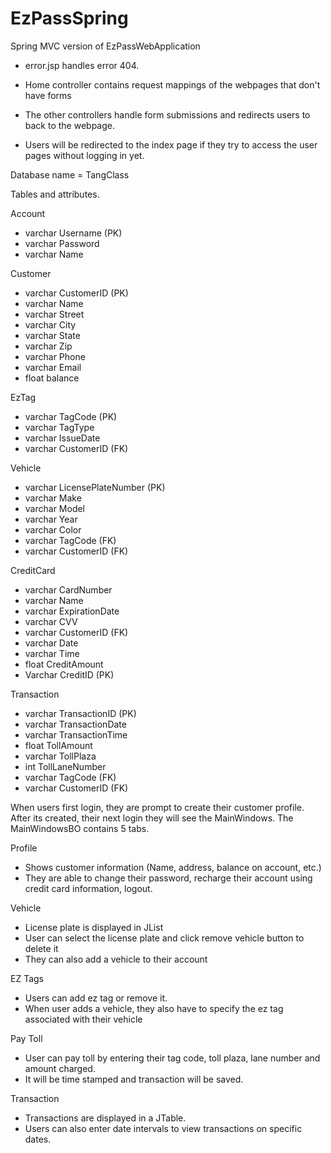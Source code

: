 # EzPassSpring
Spring MVC version of EzPassWebApplication

- error.jsp handles error 404.

- Home controller contains request mappings of the webpages that don't have forms
- The other controllers handle form submissions and redirects users to back to the webpage. 
- Users will be redirected to the index page if they try to access the user pages without logging in yet. 

Database name = TangClass

Tables and attributes. 

Account
- varchar Username (PK)
- varchar Password
- varchar Name

Customer
- varchar CustomerID (PK)
- varchar Name
- varchar Street
- varchar City
- varchar State
- varchar Zip
- varchar Phone
- varchar Email
- float balance

EzTag
- varchar TagCode (PK)
- varchar TagType
- varchar IssueDate
- varchar CustomerID (FK)

Vehicle 
- varchar LicensePlateNumber (PK)
- varchar Make
- varchar Model
- varchar Year
- varchar Color
- varchar TagCode (FK)
- varchar CustomerID (FK)

CreditCard
- varchar CardNumber 
- varchar Name 
- varchar ExpirationDate
- varchar CVV
- varchar CustomerID (FK)
- varchar Date 
- varchar Time
- float CreditAmount
- Varchar CreditID (PK)

Transaction
- varchar TransactionID (PK)
- varchar TransactionDate
- varchar TransactionTime
- float TollAmount
- varchar TollPlaza
- int TollLaneNumber
- varchar TagCode (FK)
- varchar CustomerID (FK)

When users first login, they are prompt to create their customer profile. After its created, their next login they will see the MainWindows. The MainWindowsBO contains 5 tabs.

Profile
- Shows customer information (Name, address, balance on account, etc.)
- They are able to change their password, recharge their account using credit card information, logout.

Vehicle
- License plate is displayed in JList
- User can select the license plate and click remove vehicle button to delete it
- They can also add a vehicle to their account

EZ Tags
- Users can add ez tag or remove it.
- When user adds a vehicle, they also have to specify the ez tag associated with their vehicle

Pay Toll
- User can pay toll by entering their tag code, toll plaza, lane number and amount charged.
- It will be time stamped and transaction will be saved.

Transaction
- Transactions are displayed in a JTable.
- Users can also enter date intervals to view transactions on specific dates.
